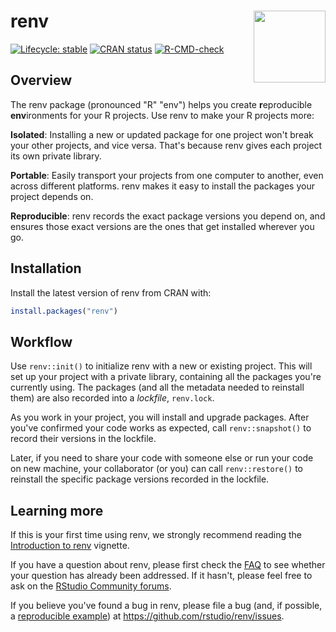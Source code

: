 # renv<a href="https://rstudio.github.io/renv/"><img src="man/figures/logo.svg" align="right" height="115"/></a>

<!-- badges: start -->

[![Lifecycle: stable](https://img.shields.io/badge/lifecycle-stable-brightgreen.svg)](https://lifecycle.r-lib.org/articles/stages.html) [![CRAN status](https://www.r-pkg.org/badges/version/renv)](https://CRAN.R-project.org/package=renv) [![R-CMD-check](https://github.com/rstudio/renv/workflows/R-CMD-check/badge.svg)](https://github.com/rstudio/renv/actions)

<!-- badges: end -->

## Overview

The renv package (pronounced "R" "env") helps you create **r**eproducible **env**ironments for your R projects.
Use renv to make your R projects more:

**Isolated**: Installing a new or updated package for one project won't break your other projects, and vice versa.
That's because renv gives each project its own private library.

**Portable**: Easily transport your projects from one computer to another, even across different platforms.
renv makes it easy to install the packages your project depends on.

**Reproducible**: renv records the exact package versions you depend on, and ensures those exact versions are the ones that get installed wherever you go.

## Installation

Install the latest version of renv from CRAN with:

``` r
install.packages("renv")
```

## Workflow

Use `renv::init()` to initialize renv with a new or existing project.
This will set up your project with a private library, containing all the packages you're currently using.
The packages (and all the metadata needed to reinstall them) are also recorded into a *lockfile*, `renv.lock`.

As you work in your project, you will install and upgrade packages.
After you've confirmed your code works as expected, call `renv::snapshot()` to record their versions in the lockfile.

Later, if you need to share your code with someone else or run your code on new machine, your collaborator (or you) can call `renv::restore()` to reinstall the specific package versions recorded in the lockfile.

## Learning more

If this is your first time using renv, we strongly recommend reading the [Introduction to renv](https://rstudio.github.io/renv/articles/renv.html) vignette.

If you have a question about renv, please first check the [FAQ](https://rstudio.github.io/renv/articles/faq.html) to see whether your question has already been addressed.
If it hasn't, please feel free to ask on the [RStudio Community forums](https://community.rstudio.com).

If you believe you've found a bug in renv, please file a bug (and, if possible, a [reproducible example](https://reprex.tidyverse.org)) at <https://github.com/rstudio/renv/issues>.
